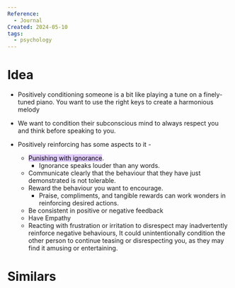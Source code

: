 ```yaml
---
Reference:
  - Journal
Created: 2024-05-10
tags:
  - psychology
---
```

# Idea

* Positively conditioning someone is a bit like playing a tune on a finely-tuned piano. You want to use the right keys to create a harmonious melody
* We want to condition their subconscious mind to always respect you and think before speaking to you.

* Positively reinforcing has some aspects to it -
	- <mark style="background: #D2B3FFA6;">Punishing with ignorance</mark>. 
		- Ignorance speaks louder than any words.
	- Communicate clearly that the behaviour that they have just demonstrated is not tolerable.
	- Reward the behaviour you want to encourage. 
		- Praise, compliments, and tangible rewards can work wonders in reinforcing desired actions.
	- Be consistent in positive or negative feedback
	- Have Empathy
	- Reacting with frustration or irritation to disrespect may inadvertently reinforce negative behaviours, It could unintentionally condition the other person to continue teasing or disrespecting you, as they may find it amusing or entertaining.

# Similars

